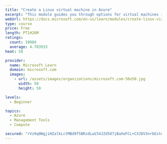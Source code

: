 ```yaml
---
title: "Create a Linux virtual machine in Azure"
excerpt: "This module guides you through options for virtual machines in Azure, creating and connecting a Linux virtual machine, and configuring your network settings."
webUrl: https://docs.microsoft.com/en-us/learn/modules/create-linux-virtual-machine-in-azure/
type: course
price: Free
length: PT1H26M
ratings:
  count: 10984
  average: 4.703933
heat: 58

provider:
  name: Microsoft Learn
  domain: microsoft.com
  images:
    - url: /assets/images/organizations/microsoft.com-50x50.jpg
      width: 50
      height: 50

levels:
  - Beginner

topics:
  - Azure
  - Management Tools
  - Compute

secured: "rVz9q0WgjiHZalkLctMBd9f5BRzdLwV34JZd587jBaXeFCL+CXJDV3nrbEstevAuvNjQNwOF8xeTUw/Z13dRXoL+sas9WoUzBRScDp7p3uytnHnkc1yj2U572QJ6XcGBmxkQPX7q+17syv2qvrNP7b2/sP7r/iYcDpKrUM0xof4sMlYJ4RhWuMPsB+28wKgr9cbljxv3uGklu7jqTJZQfemJZAI3WqwjklceMGYb+/dBsTgxvW09dNoL2urJNLzfnZUn2OoKmu6mkhrqtDHr4pmHlicbGUI3RJ/8Vx7V1EkiI7Yj2JakE3HRKaPvhyYuKS9Dl1iWULcBACzLTX/HEcyyMoDwuVV2XKKoQp/is7697pnRpaYQsC6CBZyidtC1PeBjycs6m3++VwVGlpduWxsxuH60bNlC2jggsJ6bPHM=;rCgK9BQgpyyTJfxObwmcKw=="
---
```


